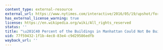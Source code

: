 ```yaml
---
content_type: external-resource
external_url: https://www.nytimes.com/interactive/2016/05/19/upshot/forty-percent-of-manhattans-buildings-could-not-be-built-today.html
has_external_license_warning: true
license: https://en.wikipedia.org/wiki/All_rights_reserved
status: ''
title: "\u201C40 Percent of the Buildings in Manhattan Could Not Be Built Today.\u201D"
uid: 77f59432-1f1b-4ec8-83e4-c9d29586edfb
wayback_url: ''
---
```

